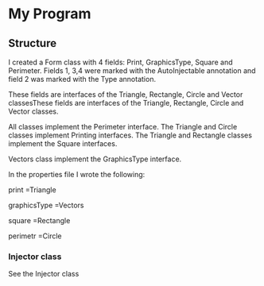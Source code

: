 # My Program

## Structure

I created a Form class with 4 fields: Print, GraphicsType, Square and Perimeter. Fields 1, 3,4 were marked with the AutoInjectable annotation and field 2 was marked with the Type annotation.

These fields are interfaces of the Triangle, Rectangle, Circle and Vector classesThese fields are interfaces of the Triangle, Rectangle, Circle and Vector classes.

All classes implement the Perimeter interface.
The Triangle and Circle classes implement Printing interfaces. The Triangle and Rectangle classes implement the Square interfaces.

Vectors class implement the GraphicsType interface.

In the properties file I wrote the following:

print =Triangle

graphicsType =Vectors

square =Rectangle

perimetr =Circle

### Injector class

See the Injector class

